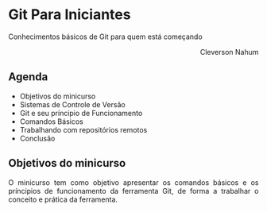 <div>

  <h1>Git Para Iniciantes</h1>
  <p>Conhecimentos básicos de Git para quem está começando</p>
  <p align="right">Cleverson Nahum</p>


  <h2>Agenda</h2>
  <ul>
    <li>Objetivos do minicurso</li>
    <li>Sistemas de Controle de Versão</li>
    <li>Git e seu príncipio de Funcionamento</li>
    <li>Comandos Básicos</li>
    <li>Trabalhando com repositórios remotos</li>
    <li>Conclusão</li>
  </ul>


  <h2>Objetivos do minicurso</h2>
  <p align="justify">O minicurso tem como objetivo apresentar os comandos básicos e os príncipios de funcionamento da ferramenta Git, de forma a trabalhar o conceito e prática da ferramenta.</p>
  
</div>
